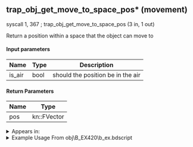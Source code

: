 ## trap_obj_get_move_to_space_pos* (movement)

syscall 1, 367 ; trap_obj_get_move_to_space_pos (3 in, 1 out)

Return a position within a space that the object can move to

#### Input parameters
| Name | Type | Description
|------|------|------------
| is_air   | bool   | should the position be in the air


#### Return Parameters
| Name | Type
|------|-----
| pos   | kn::FVector   


<details>
	<summary>Appears in:</summary>
| filename | Entity (obj)
|----------|-------------
| obj\B_EX420\b_ex.bdscript       | ((B) Lingering Will)          

</details>

<details>
	<summary>Example Usage From obj\B_EX420\b_ex.bdscript</summary>
L15264:
 popToSp 4
 popToSp 8
 popToSp 12
 popToSp 0
 pushFromFSp 0
 pushImm 2
 gosub32 8, L15539
 eqz 
 jz L15538
 pushFromFSp 0
 pushImmf 1200
 pushImm 0
 syscall 1, 367 ; trap_obj_get_move_to_space_pos (3 in, 1 out)
 memcpyToSp 16, 48
 pushFromPSp 48
 memcpyToSp 16, 32
 pushFromPSp 32
 pushFromFSp 0
 syscall 1, 147 ; trap_obj_pos (1 in, 1 out)
 memcpyToSp 16, 48
 pushFromPSp 48
 syscall 0, 5 ; trap_vector_sub (2 in, 1 out)
 memcpyToSp 16, 64
 pushFromPSp 64
 memcpyToSp 16, 16
 pushFromFSp 0
 fetchValue 4
 pushImm 210
 pushImmf 8
 syscall 1, 11 ; trap_sysobj_motion_start (3 in, 0 out)
 pushFromPSp 16
 syscall 0, 6 ; trap_vector_len (1 in, 1 out)
 pushImmf 50
 subf 
 supzf 
 jz L15401
 pushFromPSp 16
 syscall 0, 6 ; trap_vector_len (1 in, 1 out)
 pushImmf 100
 subf 
 supzf 
 jz L15372
 pushFromFSp 0
 pushImmf 6
 gosub32 16, L15068
 pushImmf 6
 gosub32 16, L1748
 jmp L15372
</details>

